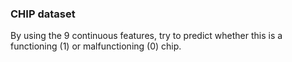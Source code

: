 ### CHIP dataset
By using the 9 continuous features, try to predict whether this is a functioning (1) or malfunctioning (0) chip.
